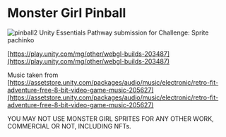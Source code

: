# Monster Girl Pinball
![pinball2](https://user-images.githubusercontent.com/11787992/171508191-fb3611e0-2f1d-4476-9984-23186a5826e3.png)
Unity Essentials Pathway submission for Challenge: Sprite pachinko

[https://play.unity.com/mg/other/webgl-builds-203487](https://play.unity.com/mg/other/webgl-builds-203487)

Music taken from [https://assetstore.unity.com/packages/audio/music/electronic/retro-fit-adventure-free-8-bit-video-game-music-205627](https://assetstore.unity.com/packages/audio/music/electronic/retro-fit-adventure-free-8-bit-video-game-music-205627)

YOU MAY NOT USE MONSTER GIRL SPRITES FOR ANY OTHER WORK, COMMERCIAL OR NOT, INCLUDING NFTs.
